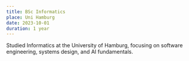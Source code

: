 ```yaml
---
title: BSc Informatics
place: Uni Hamburg
date: 2023-10-01
duration: 1 year
---
```


Studied Informatics at the University of Hamburg, focusing on software engineering, systems design, and AI fundamentals.